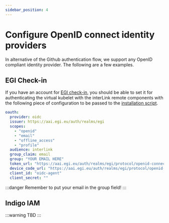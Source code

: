 ```yaml
---
sidebar_position: 4 
---
```


# Configure OpenID connect identity providers

In alternative of the Github authentication flow, we support any OpenID compliant identity provider. The following are a few examples.

## EGI Check-in

If you have an account for [EGI check-in](https://aai.egi.eu), you should be able to set it for authenticating the virtual kubelet with the interLink remote components with the following piece of configuration to be passed to the [installation script](./01-deploy-interlink.mdx).

```yaml
oauth:
  provider: oidc
  issuer: https://aai.egi.eu/auth/realms/egi
  scopes:
    - "openid"
    - "email"
    - "offline_access"
    - "profile"
  audience: interlink
  group_claim: email
  group: "YOUR EMAIL HERE"
  token_url: "https://aai.egi.eu/auth/realms/egi/protocol/openid-connect/token"
  device_code_url: "https://aai.egi.eu/auth/realms/egi/protocol/openid-connect/auth/device"
  client_id: "oidc-agent"
  client_secret: ""
```

:::danger
Remember to put your email in the group field!
:::

## Indigo IAM

:::warning
TBD
:::
